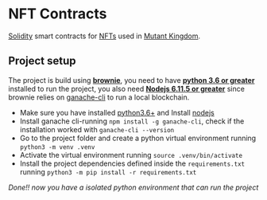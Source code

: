 # NFT Contracts

[Solidity](https://soliditylang.org/) smart contracts for [NFTs](https://en.wikipedia.org/wiki/Non-fungible_token) used in [Mutant Kingdom](https://mutantkingdom.io/).

## Project setup

The project is build using [**brownie**](https://github.com/eth-brownie/brownie), you need to have [**python 3.6 or greater**](https://www.python.org/) installed to run the project, you also need [**Nodejs 6.11.5 or greater**](https://nodejs.org/en/) since brownie relies on [ganache-cli](https://www.npmjs.com/package/ganache-cli) to run a local blockchain. 

+ Make sure you have installed [python3.6+](https://www.python.org/) and Install [nodejs](https://nodejs.org/en/)
+ Install ganache cli-running `npm install -g ganache-cli`, check if the installation worked with `ganache-cli --version`
+ Go to the project folder and create a python virtual environment running `python3 -m venv .venv` 
+ Activate the virtual environment running `source .venv/bin/activate`
+ Install the project dependencies defined inside the `requirements.txt` running `python3 -m pip install -r requirements.txt`

_Done!! now you have a isolated python environment that can run the project_


